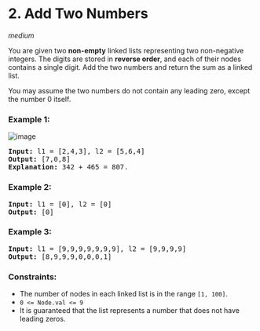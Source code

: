 # 2. Add Two Numbers
_medium_

You are given two **non-empty** linked lists representing two non-negative integers. The digits are stored in **reverse order**, and each of their nodes contains a single digit. Add the two numbers and return the sum as a linked list.

You may assume the two numbers do not contain any leading zero, except the number 0 itself.


### Example 1:

![image](https://assets.leetcode.com/uploads/2020/10/02/addtwonumber1.jpg)
<pre>
<b>Input:</b> l1 = [2,4,3], l2 = [5,6,4]
<b>Output:</b> [7,0,8]
<b>Explanation:</b> 342 + 465 = 807.
</pre>

### Example 2:

<pre>
<b>Input:</b> l1 = [0], l2 = [0]
<b>Output:</b> [0]
</pre>

### Example 3:

<pre>
<b>Input:</b> l1 = [9,9,9,9,9,9,9], l2 = [9,9,9,9]
<b>Output:</b> [8,9,9,9,0,0,0,1]
</pre>


### Constraints:

- The number of nodes in each linked list is in the range `[1, 100]`.
- `0 <= Node.val <= 9`
- It is guaranteed that the list represents a number that does not have leading zeros.